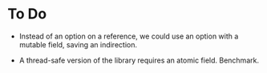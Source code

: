 # To Do

* Instead of an option on a reference,
  we could use an option with a mutable field,
  saving an indirection.

* A thread-safe version of the library requires an atomic field.
  Benchmark.

